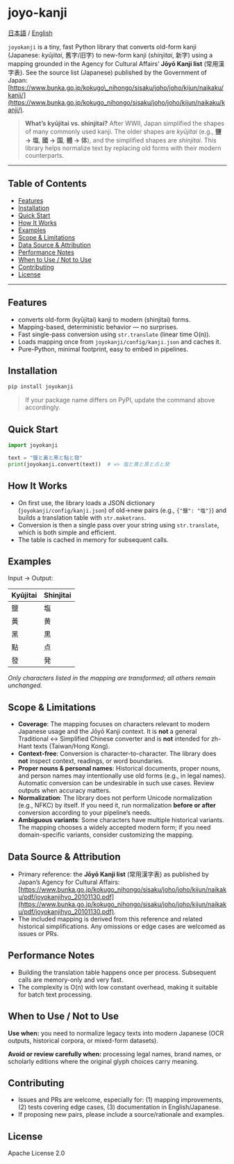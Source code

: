 # joyo-kanji
  
[日本語](./README_Ja.md) / [English](./README.md)  
  
`joyokanji` is a tiny, fast Python library that converts old-form kanji (Japanese: *kyūjitai*, 舊字/旧字) to new-form kanji (*shinjitai*, 新字) using a mapping grounded in the Agency for Cultural Affairs’ **Jōyō Kanji list** (常用漢字表). See the source list (Japanese) published by the Government of Japan: [https://www.bunka.go.jp/kokugo\_nihongo/sisaku/joho/joho/kijun/naikaku/kanji/](https://www.bunka.go.jp/kokugo_nihongo/sisaku/joho/joho/kijun/naikaku/kanji/).

> **What’s kyūjitai vs. shinjitai?**
> After WWII, Japan simplified the shapes of many commonly used kanji. The older shapes are *kyūjitai* (e.g., **鹽 → 塩**, **國 → 国**, **體 → 体**), and the simplified shapes are *shinjitai*. This library helps normalize text by replacing old forms with their modern counterparts.

---

## Table of Contents

* [Features](#features)
* [Installation](#installation)
* [Quick Start](#quick-start)
* [How It Works](#how-it-works)
* [Examples](#examples)
* [Scope & Limitations](#scope--limitations)
* [Data Source & Attribution](#data-source--attribution)
* [Performance Notes](#performance-notes)
* [When to Use / Not to Use](#when-to-use--not-to-use)
* [Contributing](#contributing)
* [License](#license)

---

## Features

* converts old-form (kyūjitai) kanji to modern (shinjitai) forms.
* Mapping-based, deterministic behavior — no surprises.
* Fast single-pass conversion using `str.translate` (linear time O(n)).
* Loads mapping once from `joyokanji/config/kanji.json` and caches it.
* Pure-Python, minimal footprint, easy to embed in pipelines.

## Installation

```bash
pip install joyokanji
```

> If your package name differs on PyPI, update the command above accordingly.

## Quick Start

```python
import joyokanji

text = "鹽と黃と黑と點と發"
print(joyokanji.convert(text))  # => 塩と黄と黒と点と発
```

## How It Works

* On first use, the library loads a JSON dictionary (`joyokanji/config/kanji.json`) of old→new pairs (e.g., `{"鹽": "塩"}`) and builds a translation table with `str.maketrans`.
* Conversion is then a single pass over your string using `str.translate`, which is both simple and efficient.
* The table is cached in memory for subsequent calls.

## Examples

Input → Output:

| Kyūjitai | Shinjitai |
| -------- | --------- |
| 鹽        | 塩         |
| 黃        | 黄         |
| 黑        | 黒         |
| 點        | 点         |
| 發        | 発         |


*Only characters listed in the mapping are transformed; all others remain unchanged.*

## Scope & Limitations

* **Coverage**: The mapping focuses on characters relevant to modern Japanese usage and the Jōyō Kanji context. It is **not** a general Traditional ↔ Simplified Chinese converter and is **not** intended for zh-Hant texts (Taiwan/Hong Kong).
* **Context-free**: Conversion is character-to-character. The library does **not** inspect context, readings, or word boundaries.
* **Proper nouns & personal names**: Historical documents, proper nouns, and person names may intentionally use old forms (e.g., in legal names). Automatic conversion can be undesirable in such use cases. Review outputs when accuracy matters.
* **Normalization**: The library does not perform Unicode normalization (e.g., NFKC) by itself. If you need it, run normalization **before or after** conversion according to your pipeline’s needs.
* **Ambiguous variants**: Some characters have multiple historical variants. The mapping chooses a widely accepted modern form; if you need domain-specific variants, consider customizing the mapping.

## Data Source & Attribution

* Primary reference: the **Jōyō Kanji list** (常用漢字表) as published by Japan’s Agency for Cultural Affairs: [https://www.bunka.go.jp/kokugo_nihongo/sisaku/joho/joho/kijun/naikaku/pdf/joyokanjihyo_20101130.pdf](https://www.bunka.go.jp/kokugo_nihongo/sisaku/joho/joho/kijun/naikaku/pdf/joyokanjihyo_20101130.pdf).
* The included mapping is derived from this reference and related historical simplifications. Any omissions or edge cases are welcomed as issues or PRs.

## Performance Notes

* Building the translation table happens once per process. Subsequent calls are memory-only and very fast.
* The complexity is O(n) with low constant overhead, making it suitable for batch text processing.

## When to Use / Not to Use

**Use when:** you need to normalize legacy texts into modern Japanese (OCR outputs, historical corpora, or mixed-form datasets).

**Avoid or review carefully when:** processing legal names, brand names, or scholarly editions where the original glyph choices carry meaning.

## Contributing

* Issues and PRs are welcome, especially for: (1) mapping improvements, (2) tests covering edge cases, (3) documentation in English/Japanese.
* If proposing new pairs, please include a source/rationale and examples.

## License

Apache License 2.0